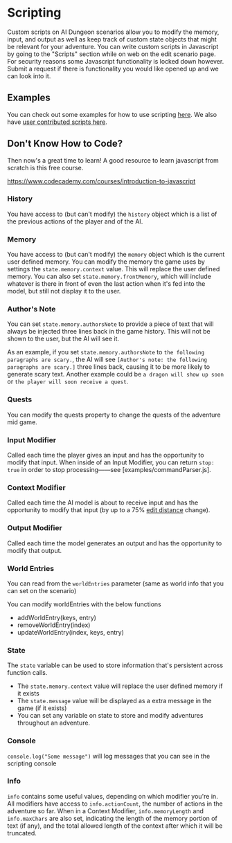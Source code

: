 # Scripting

Custom scripts on AI Dungeon scenarios allow you to modify the memory, input, and output as well as keep track of custom state objects that might be relevant for your adventure. You can write custom scripts in Javascript by going to the "Scripts" section while on web on the edit scenario page. For security reasons some Javascript functionality is locked down however. Submit a request if there is functionality you would like opened up and we can look into it.

## Examples 
You can check out some examples for how to use scripting [here](examples). We also have [user contributed scripts here](contributed).

## Don't Know How to Code?
Then now's a great time to learn! A good resource to learn javascript from scratch is this free course.

https://www.codecademy.com/courses/introduction-to-javascript

### History
You have access to (but can't modify) the `history` object which is a list of the previous actions of the player and of the AI.

### Memory
You have access to (but can't modify) the `memory` object which is the current user defined memory.
You can modify the memory the game uses by settings the `state.memory.context` value. This will replace the user defined memory.
You can also set `state.memory.frontMemory`, which will include whatever is there in front of even the last action when it's fed into the model, but still not display it to the user.

### Author's Note
You can set `state.memory.authorsNote` to provide a piece of text that will always be injected three lines back in the game history. This will not be shown to the user, but the AI will see it.

As an example, if you set `state.memory.authorsNote` to `the following paragraphs are scary.`, the AI will see `[Author's note: the following paragraphs are scary.]` three lines back, causing it to be more likely to generate scary text. Another example could be `a dragon will show up soon` or `the player will soon receive a quest`.

### Quests
You can modify the quests property to change the quests of the adventure mid game. 

### Input Modifier
Called each time the player gives an input and has the opportunity to modify that input. When inside of an Input Modifier,
you can return `stop: true` in order to stop processing——see [examples/commandParser.js].

### Context Modifier
Called each time the AI model is about to receive input and has the opportunity to modify that input (by up to a 75% [edit distance](https://en.wikipedia.org/wiki/Levenshtein_distance) change).

### Output Modifier
Called each time the model generates an output and has the opportunity to modify that output. 

### World Entries
You can read from the `worldEntries` parameter (same as world info that you can set on the scenario)

You can modify worldEntries with the below functions
* addWorldEntry(keys, entry)
* removeWorldEntry(index)
* updateWorldEntry(index, keys, entry)

### State
The `state` variable can be used to store information that's persistent across function calls. 
* The `state.memory.context` value will replace the user defined memory if it exists
* The `state.message` value will be displayed as a extra message in the game (if it exists) 
* You can set any variable on state to store and modify adventures throughout an adventure.

### Console
`console.log("Some message")` will log messages that you can see in the scripting console

### Info

`info` contains some useful values, depending on which modifier you're in.
All modifiers have access to `info.actionCount`, the number of actions in the adventure so far.
When in a Context Modifier, `info.memoryLength` and `info.maxChars` are also set, indicating the length of the memory portion of text (if any), and the total allowed length of the context after which it will be truncated.